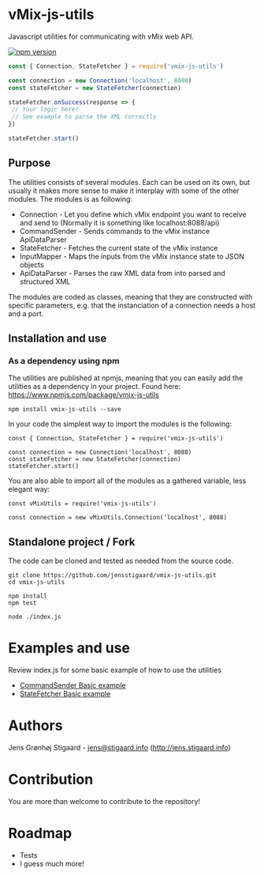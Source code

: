 # vMix-js-utils
Javascript utilities for communicating with vMix web API.

[![npm version](https://badge.fury.io/js/vmix-js-utils.svg)](https://www.npmjs.com/package/vmix-js-utils)

```javascript
const { Connection, StateFetcher } = require('vmix-js-utils')

const connection = new Connection('localhost', 8088)
const stateFetcher = new StateFetcher(connection)

stateFetcher.onSuccess(response => {
 // Your logic here!
 // See example to parse the XML correctly
})

stateFetcher.start()
```
## Purpose
The utilities consists of several modules. Each can be used on its own, but usually it makes more sense to make it interplay with some of the other modules.
The modules is as following:
 - Connection - Let you define which vMix endpoint you want to receive and send to (Normally it is something like localhost:8088/api)
 - CommandSender - Sends commands to the vMix instance ApiDataParser
 - StateFetcher - Fetches the current state of the vMix instance
 - InputMapper - Maps the inputs from the vMix instance state to JSON objects
 - ApiDataParser - Parses the raw XML data from into parsed and structured XML

The modules are coded as classes, meaning that they are constructed with specific parameters, e.g. that the instanciation of a connection needs a host and a port. 

## Installation and use
### As a dependency using npm
The utilities are published at npmjs, meaning that you can easily add the utilities as a dependency in your project.
Found here: https://www.npmjs.com/package/vmix-js-utils
```
npm install vmix-js-utils --save
```
In your code the simplest way to import the modules is the following:
```
const { Connection, StateFetcher } = require('vmix-js-utils')

const connection = new Connection('localhost', 8088)
const stateFetcher = new StateFetcher(connection)
stateFetcher.start()
```
You are also able to import all of the modules as a gathered variable, less elegant way:
```
const vMixUtils = require('vmix-js-utils')

const connection = new vMixUtils.Connection('localhost', 8088)
```

## Standalone project / Fork
The code can be cloned and tested as needed from the source code.
```
git clone https://github.com/jensstigaard/vmix-js-utils.git
cd vmix-js-utils

npm install
npm test

node ./index.js
```
# Examples and use
Review index.js for some basic example of how to use the utilities
 - [CommandSender Basic example](../../blob/master/examples/command-sender-basic.js)
 - [StateFetcher Basic example](../../blob/master/examples/state-fetcher-basic.js)

# Authors
Jens Grønhøj Stigaard - <jens@stigaard.info> (http://jens.stigaard.info)

# Contribution
You are more than welcome to contribute to the repository!

# Roadmap
 - Tests
 - I guess much more!
